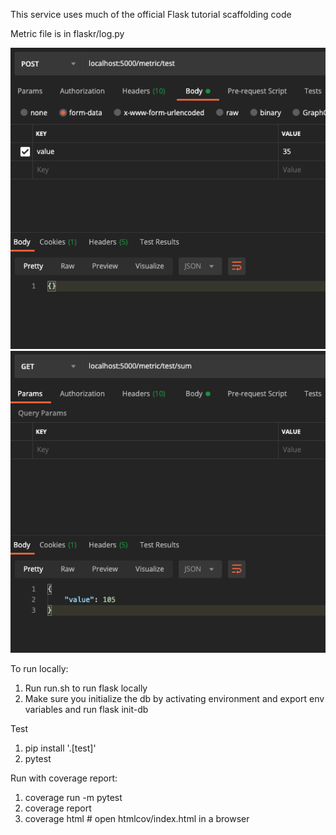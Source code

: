 This service uses much of the official Flask tutorial scaffolding code

Metric file is in flaskr/log.py

![POST](assets/post_metric.png)
![GET](assets/get_metric.png)


To run locally:
1. Run run.sh to run flask locally
2. Make sure you initialize the db by activating environment and export env variables and run flask init-db

Test
1. pip install '.[test]'
2. pytest

Run with coverage report:
1. coverage run -m pytest
2. coverage report
3. coverage html  # open htmlcov/index.html in a browser
